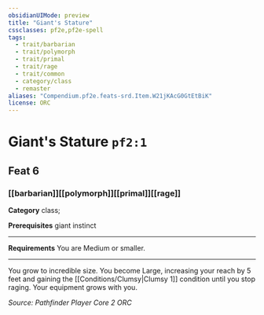 ```yaml
---
obsidianUIMode: preview
title: "Giant's Stature"
cssclasses: pf2e,pf2e-spell
tags:
  - trait/barbarian
  - trait/polymorph
  - trait/primal
  - trait/rage
  - trait/common
  - category/class
  - remaster
aliases: "Compendium.pf2e.feats-srd.Item.W21jKAcG0GtEtBiK"
license: ORC
---
```

# Giant's Stature `pf2:1`
## Feat 6
### [[barbarian]][[polymorph]][[primal]][[rage]]

**Category** class; 



**Prerequisites** giant instinct
* * *
**Requirements** You are Medium or smaller.

* * *

You grow to incredible size. You become Large, increasing your reach by 5 feet and gaining the [[Conditions/Clumsy|Clumsy 1]] condition until you stop raging. Your equipment grows with you.

*Source: Pathfinder Player Core 2*
*ORC*
